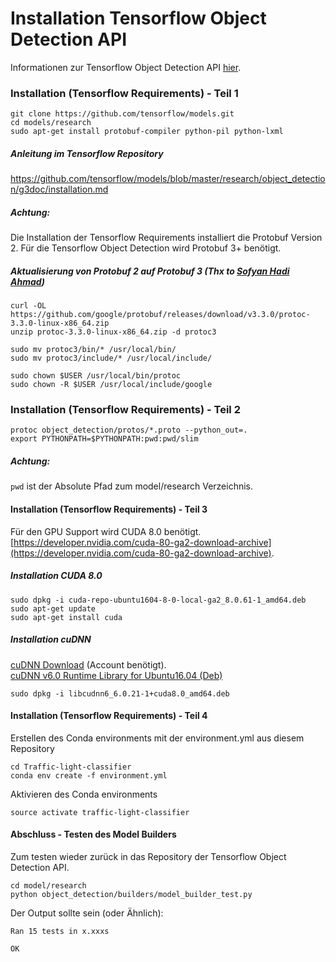 # Installation Tensorflow Object Detection API

Informationen zur Tensorflow Object Detection API [hier](https://github.com/tensorflow/models/tree/master/research/object_detection).

### Installation (Tensorflow Requirements) - Teil 1
```
git clone https://github.com/tensorflow/models.git
cd models/research
sudo apt-get install protobuf-compiler python-pil python-lxml
```

##### Anleitung im Tensorflow Repository
https://github.com/tensorflow/models/blob/master/research/object_detection/g3doc/installation.md

##### Achtung:
Die Installation der Tensorflow Requirements installiert die Protobuf Version 2.
Für die Tensorflow Object Detection wird Protobuf 3+ benötigt.

##### Aktualisierung von Protobuf 2 auf Protobuf 3 (Thx to [Sofyan Hadi Ahmad](https://gist.github.com/sofyanhadia/37787e5ed098c97919b8c593f0ec44d8))
```
curl -OL https://github.com/google/protobuf/releases/download/v3.3.0/protoc-3.3.0-linux-x86_64.zip
unzip protoc-3.3.0-linux-x86_64.zip -d protoc3

sudo mv protoc3/bin/* /usr/local/bin/
sudo mv protoc3/include/* /usr/local/include/

sudo chown $USER /usr/local/bin/protoc
sudo chown -R $USER /usr/local/include/google
```

### Installation (Tensorflow Requirements) - Teil 2
```
protoc object_detection/protos/*.proto --python_out=.
export PYTHONPATH=$PYTHONPATH:pwd:pwd/slim
```
##### Achtung:
```pwd``` ist der Absolute Pfad zum model/research Verzeichnis.  

#### Installation (Tensorflow Requirements) - Teil 3
Für den GPU Support wird CUDA 8.0 benötigt.
[https://developer.nvidia.com/cuda-80-ga2-download-archive](https://developer.nvidia.com/cuda-80-ga2-download-archive).

##### Installation CUDA 8.0
```
sudo dpkg -i cuda-repo-ubuntu1604-8-0-local-ga2_8.0.61-1_amd64.deb
sudo apt-get update
sudo apt-get install cuda
```

##### Installation cuDNN
[cuDNN Download](https://developer.nvidia.com/rdp/form/cudnn-download-survey) (Account benötigt).  
[cuDNN v6.0 Runtime Library for Ubuntu16.04 (Deb)](https://developer.nvidia.com/compute/machine-learning/cudnn/secure/v6/prod/8.0_20170307/Ubuntu16_04_x64/libcudnn6_6.0.20-1+cuda8.0_amd64-deb)
```
sudo dpkg -i libcudnn6_6.0.21-1+cuda8.0_amd64.deb
```

#### Installation (Tensorflow Requirements) - Teil 4
Erstellen des Conda environments mit der environment.yml aus diesem Repository
```
cd Traffic-light-classifier
conda env create -f environment.yml
```
Aktivieren des Conda environments
```
source activate traffic-light-classifier
``` 

#### Abschluss - Testen des Model Builders
Zum testen wieder zurück in das Repository der Tensorflow Object Detection API.
```
cd model/research
python object_detection/builders/model_builder_test.py
```
          
Der Output sollte sein (oder Ähnlich):
```
Ran 15 tests in x.xxxs

OK
```